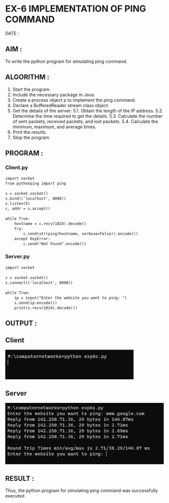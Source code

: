 # EX-6 IMPLEMENTATION OF PING COMMAND

DATE :

## AIM :
To write the python program for simulating ping command.


## ALGORITHM :

1. Start the program.
2. Include the necessary package in Java.
3. Create a process object p to implement the ping command.
4. Declare a BufferedReader stream class object.
5. Get the details of the server:
  5.1. Obtain the length of the IP address.
  5.2. Determine the time required to get the details.
  5.3. Calculate the number of sent packets, received packets, and lost packets.
  5.4. Calculate the minimum, maximum, and average times.
6. Print the results.
7. Stop the program.
## PROGRAM :
### Client.py
```
import socket
from pythonping import ping

s = socket.socket()
s.bind(('localhost', 8000))
s.listen(5)
c, addr = s.accept()

while True:
    hostname = c.recv(1024).decode()
    try:
        c.send(str(ping(hostname, verbose=False)).encode())
    except KeyError:
        c.send("Not Found".encode())

```
### Server.py
```
import socket

s = socket.socket()
s.connect(('localhost', 8000))

while True:
    ip = input("Enter the website you want to ping: ")
    s.send(ip.encode())
    print(s.recv(1024).decode())
```

## OUTPUT :

## Client
![](6c.png)
## Server
![](6s.png)

## RESULT :
Thus, the python program for simulating ping command was successfully executed
